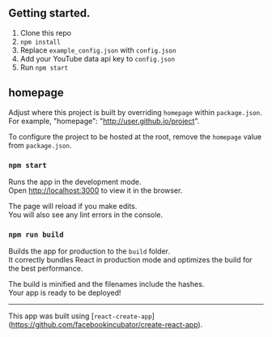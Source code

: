 ## Getting started.

1. Clone this repo
2. `npm install`
3. Replace `example_config.json` with `config.json`
4. Add your YouTube data api key to `config.json`
5. Run `npm start`

## homepage
Adjust where this project is built by overriding `homepage` within `package.json`.
For example, "homepage": "http://user.github.io/project".

To configure the project to be hosted at the root, remove the `homepage` value from `package.json`.

### `npm start`

Runs the app in the development mode.<br>
Open [http://localhost:3000](http://localhost:3000) to view it in the browser.

The page will reload if you make edits.<br>
You will also see any lint errors in the console.

### `npm run build`

Builds the app for production to the `build` folder.<br>
It correctly bundles React in production mode and optimizes the build for the best performance.

The build is minified and the filenames include the hashes.<br>
Your app is ready to be deployed!

------

This app was built using [`react-create-app`] (https://github.com/facebookincubator/create-react-app). 